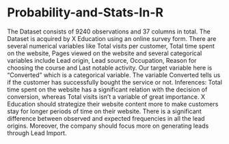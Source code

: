 # Probability-and-Stats-In-R
The Dataset consists of 9240 observations and 37 columns in total. The Dataset is acquired by X Education using an online survey form. There are several numerical variables like Total visits per customer, Total time spent on the website, Pages viewed on the website and several categorical variables include Lead origin, Lead source, Occupation, Reason for choosing the course and Last notable activity. Our target variable here is “Converted” which is a categorical variable. The variable Converted tells us if the customer has successfully bought the service or not.
Inferences: Total time spent on the website has a significant relation with the decision of conversion, whereas Total visits isn’t a variable of great importance. X Education should strategize their website content more to make customers stay for longer periods of time on their website. There is a significant difference between observed and expected frequencies in all the lead origins. Moreover, the company should focus more on generating leads through Lead Import.
